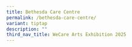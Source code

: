 ```yaml
---
title: Bethesda Care Centre
permalink: /bethesda-care-centre/
variant: tiptap
description: ""
third_nav_title: WeCare Arts Exhibition 2025
---
```


